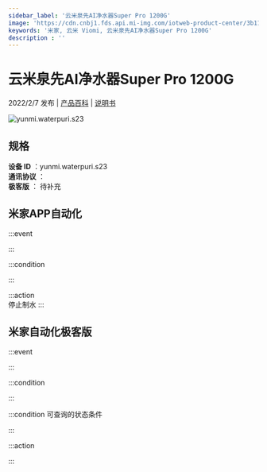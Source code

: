 ```yaml
---
sidebar_label: '云米泉先AI净水器Super Pro 1200G'
image: 'https://cdn.cnbj1.fds.api.mi-img.com/iotweb-product-center/3b115e56664a7b15f29a9e77a7474560_1641459315086.png?GalaxyAccessKeyId=AKVGLQWBOVIRQ3XLEW&Expires=9223372036854775807&Signature=OYUUIgBSkHGjuNdB0//rjJVQllk='
keywords: '米家, 云米 Viomi, 云米泉先AI净水器Super Pro 1200G'
description : ''
---
```

# 云米泉先AI净水器Super Pro 1200G

2022/2/7 发布 | [产品百科](https://home.mi.com/webapp/content/baike/product/index.html?model=yunmi.waterpuri.s23/) | [说明书](https://home.mi.com/views/introduction.html?model=yunmi.waterpuri.s23&region=cn)

![yunmi.waterpuri.s23](https://cdn.cnbj1.fds.api.mi-img.com/iotweb-product-center/3b115e56664a7b15f29a9e77a7474560_1641459315086.png?GalaxyAccessKeyId=AKVGLQWBOVIRQ3XLEW&Expires=9223372036854775807&Signature=OYUUIgBSkHGjuNdB0//rjJVQllk=)

## 规格  
> 
**设备 ID** ：yunmi.waterpuri.s23  
**通讯协议** ：  
**极客版**  ： 待补充 


## 米家APP自动化  

:::event  

:::

:::condition  

:::

:::action   
停止制水
:::

## 米家自动化极客版  

:::event  

:::

:::condition  

:::

:::condition 可查询的状态条件  

:::

:::action  

:::

        
